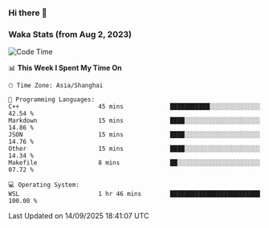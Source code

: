 ### Hi there 👋

### Waka Stats (from Aug 2, 2023)

<!--START_SECTION:waka-->
![Code Time](http://img.shields.io/badge/Code%20Time-1%2C042%20hrs%2041%20mins-blue)

📊 **This Week I Spent My Time On** 

```text
🕑︎ Time Zone: Asia/Shanghai

💬 Programming Languages: 
C++                      45 mins             ███████████░░░░░░░░░░░░░░   42.54 % 
Markdown                 15 mins             ████░░░░░░░░░░░░░░░░░░░░░   14.86 % 
JSON                     15 mins             ████░░░░░░░░░░░░░░░░░░░░░   14.76 % 
Other                    15 mins             ████░░░░░░░░░░░░░░░░░░░░░   14.34 % 
Makefile                 8 mins              ██░░░░░░░░░░░░░░░░░░░░░░░   07.72 % 

💻 Operating System: 
WSL                      1 hr 46 mins        █████████████████████████   100.00 % 
```


 Last Updated on 14/09/2025 18:41:07 UTC
<!--END_SECTION:waka-->
